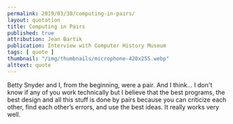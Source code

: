 ```yaml
---
permalink: 2019/03/30/computing-in-pairs/
layout: quotation
title: Computing in Pairs
published: true
attribution: Jean Bartik
publication: Interview with Computer History Museum
tags: [ quote ]
thumbnail: "/img/thumbnails/microphone-420x255.webp"
alttext: quote
---
```


Betty Snyder and I, from the beginning, were a pair. And I think... I don't know if any of you 
work technically but I believe that the best programs, the best design and all this stuff is done 
by pairs because you can criticize each other, find each other’s errors, and use the best ideas. It 
really works very well.

